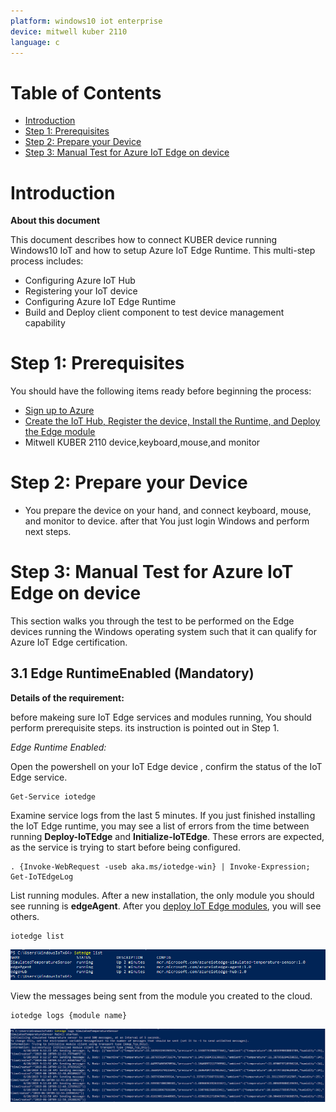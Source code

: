 ```yaml
---
platform: windows10 iot enterprise
device: mitwell kuber 2110
language: c
---
```


# Table of Contents

-   [Introduction](#Introduction)
-   [Step 1: Prerequisites](#Prerequisites)
-   [Step 2: Prepare your Device](#PrepareDevice)
-   [Step 3: Manual Test for Azure IoT Edge on device](#Manual)

<a name="Introduction"></a>
# Introduction

**About this document**

This document describes how to connect KUBER device running Windows10 IoT and how to setup Azure IoT Edge Runtime. This multi-step process includes:

-   Configuring Azure IoT Hub
-   Registering your IoT device
-   Configuring Azure IoT Edge Runtime
-   Build and Deploy client component to test device management capability 

<a name="Prerequisites"></a>
# Step 1: Prerequisites

You should have the following items ready before beginning the process:

-   [Sign up to Azure](https://account.windowsazure.com/signup?offer=ms-azr-0044p)
-   [Create the IoT Hub, Register the device, Install the Runtime, and Deploy the Edge module](https://docs.microsoft.com/en-us/azure/iot-edge/quickstart)
-   Mitwell KUBER 2110 device,keyboard,mouse,and monitor

<a name="PrepareDevice"></a>
# Step 2: Prepare your Device

-   You prepare the device on your hand, and connect keyboard, mouse, and monitor to device. after that You just login Windows and perform next steps.

<a name="Manual"></a>
# Step 3: Manual Test for Azure IoT Edge on device

This section walks you through the test to be performed on the Edge devices running the Windows operating system such that it can qualify for Azure IoT Edge certification.

<a name="Step-3-1-IoTEdgeRunTime"></a>
## 3.1 Edge RuntimeEnabled (Mandatory)

**Details of the requirement:**

before makeing sure IoT Edge services and modules running, You should perform prerequisite steps. 
its instruction is pointed out in Step 1.

*Edge Runtime Enabled:*

Open the powershell on your IoT Edge device , confirm the status of the IoT Edge service.

    Get-Service iotedge

Examine service logs from the last 5 minutes. If you just finished installing the IoT Edge runtime, you may see a list of errors from the time between running **Deploy-IoTEdge** and **Initialize-IoTEdge**. These errors are expected, as the service is trying to start before being configured. 

    . {Invoke-WebRequest -useb aka.ms/iotedge-win} | Invoke-Expression; Get-IoTEdgeLog

List running modules. After a new installation, the only module you should see running is **edgeAgent**. After you [deploy IoT Edge modules](how-to-deploy-modules-portal.md), you will see others. 

    iotedge list

![](./media/mitwell-kuber-2110/edgemodule_status.png)

View the messages being sent from the module you created to the cloud.

    iotedge logs {module name}

![](./media/mitwell-kuber-2110/edgemodule_logs.png)



